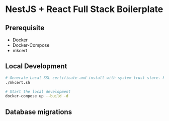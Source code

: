 # NestJS + React Full Stack Boilerplate

## Prerequisite

- Docker
- Docker-Compose
- mkcert

## Local Development

```bash
# Generate Local SSL certificate and install with system trust store. Requires mkcert. Only need to run once
./mkcert.sh

# Start the local development
docker-compose up --build -d
```

## Database migrations
